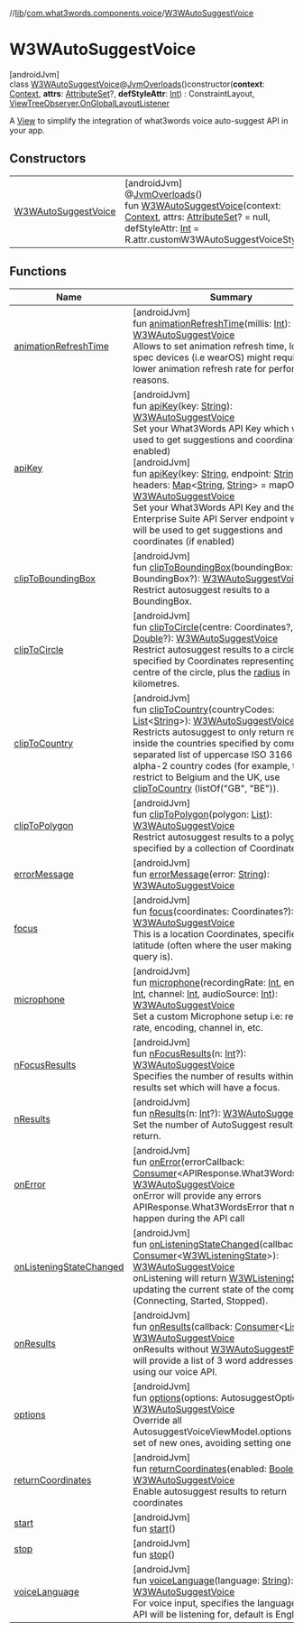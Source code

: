 //[lib](../../../index.md)/[com.what3words.components.voice](../index.md)/[W3WAutoSuggestVoice](index.md)

# W3WAutoSuggestVoice

[androidJvm]\
class [W3WAutoSuggestVoice](index.md)@[JvmOverloads](https://kotlinlang.org/api/latest/jvm/stdlib/kotlin.jvm/-jvm-overloads/index.html)()constructor(**context**: [Context](https://developer.android.com/reference/kotlin/android/content/Context.html), **attrs**: [AttributeSet](https://developer.android.com/reference/kotlin/android/util/AttributeSet.html)?, **defStyleAttr**: [Int](https://kotlinlang.org/api/latest/jvm/stdlib/kotlin/-int/index.html)) : ConstraintLayout, [ViewTreeObserver.OnGlobalLayoutListener](https://developer.android.com/reference/kotlin/android/view/ViewTreeObserver.OnGlobalLayoutListener.html)

A [View](https://developer.android.com/reference/kotlin/android/view/View.html) to simplify the integration of what3words voice auto-suggest API in your app.

## Constructors

| | |
|---|---|
| [W3WAutoSuggestVoice](-w3-w-auto-suggest-voice.md) | [androidJvm]<br>@[JvmOverloads](https://kotlinlang.org/api/latest/jvm/stdlib/kotlin.jvm/-jvm-overloads/index.html)()<br>fun [W3WAutoSuggestVoice](-w3-w-auto-suggest-voice.md)(context: [Context](https://developer.android.com/reference/kotlin/android/content/Context.html), attrs: [AttributeSet](https://developer.android.com/reference/kotlin/android/util/AttributeSet.html)? = null, defStyleAttr: [Int](https://kotlinlang.org/api/latest/jvm/stdlib/kotlin/-int/index.html) = R.attr.customW3WAutoSuggestVoiceStyle) |

## Functions

| Name | Summary |
|---|---|
| [animationRefreshTime](animation-refresh-time.md) | [androidJvm]<br>fun [animationRefreshTime](animation-refresh-time.md)(millis: [Int](https://kotlinlang.org/api/latest/jvm/stdlib/kotlin/-int/index.html)): [W3WAutoSuggestVoice](index.md)<br>Allows to set animation refresh time, lower spec devices (i.e wearOS) might require a lower animation refresh rate for performance reasons. |
| [apiKey](api-key.md) | [androidJvm]<br>fun [apiKey](api-key.md)(key: [String](https://kotlinlang.org/api/latest/jvm/stdlib/kotlin/-string/index.html)): [W3WAutoSuggestVoice](index.md)<br>Set your What3Words API Key which will be used to get suggestions and coordinates (if enabled)<br>[androidJvm]<br>fun [apiKey](api-key.md)(key: [String](https://kotlinlang.org/api/latest/jvm/stdlib/kotlin/-string/index.html), endpoint: [String](https://kotlinlang.org/api/latest/jvm/stdlib/kotlin/-string/index.html), headers: [Map](https://kotlinlang.org/api/latest/jvm/stdlib/kotlin.collections/-map/index.html)<[String](https://kotlinlang.org/api/latest/jvm/stdlib/kotlin/-string/index.html), [String](https://kotlinlang.org/api/latest/jvm/stdlib/kotlin/-string/index.html)> = mapOf()): [W3WAutoSuggestVoice](index.md)<br>Set your What3Words API Key and the Enterprise Suite API Server endpoint which will be used to get suggestions and coordinates (if enabled) |
| [clipToBoundingBox](clip-to-bounding-box.md) | [androidJvm]<br>fun [clipToBoundingBox](clip-to-bounding-box.md)(boundingBox: BoundingBox?): [W3WAutoSuggestVoice](index.md)<br>Restrict autosuggest results to a BoundingBox. |
| [clipToCircle](clip-to-circle.md) | [androidJvm]<br>fun [clipToCircle](clip-to-circle.md)(centre: Coordinates?, radius: [Double](https://kotlinlang.org/api/latest/jvm/stdlib/kotlin/-double/index.html)?): [W3WAutoSuggestVoice](index.md)<br>Restrict autosuggest results to a circle, specified by Coordinates representing the centre of the circle, plus the [radius](clip-to-circle.md) in kilometres. |
| [clipToCountry](clip-to-country.md) | [androidJvm]<br>fun [clipToCountry](clip-to-country.md)(countryCodes: [List](https://kotlinlang.org/api/latest/jvm/stdlib/kotlin.collections/-list/index.html)<[String](https://kotlinlang.org/api/latest/jvm/stdlib/kotlin/-string/index.html)>): [W3WAutoSuggestVoice](index.md)<br>Restricts autosuggest to only return results inside the countries specified by comma-separated list of uppercase ISO 3166-1 alpha-2 country codes (for example, to restrict to Belgium and the UK, use [clipToCountry](clip-to-country.md) (listOf("GB", "BE")). |
| [clipToPolygon](clip-to-polygon.md) | [androidJvm]<br>fun [clipToPolygon](clip-to-polygon.md)(polygon: [List](https://kotlinlang.org/api/latest/jvm/stdlib/kotlin.collections/-list/index.html)<Coordinates>): [W3WAutoSuggestVoice](index.md)<br>Restrict autosuggest results to a polygon, specified by a collection of Coordinates. |
| [errorMessage](error-message.md) | [androidJvm]<br>fun [errorMessage](error-message.md)(error: [String](https://kotlinlang.org/api/latest/jvm/stdlib/kotlin/-string/index.html)): [W3WAutoSuggestVoice](index.md) |
| [focus](focus.md) | [androidJvm]<br>fun [focus](focus.md)(coordinates: Coordinates?): [W3WAutoSuggestVoice](index.md)<br>This is a location Coordinates, specified as a latitude (often where the user making the query is). |
| [microphone](microphone.md) | [androidJvm]<br>fun [microphone](microphone.md)(recordingRate: [Int](https://kotlinlang.org/api/latest/jvm/stdlib/kotlin/-int/index.html), encoding: [Int](https://kotlinlang.org/api/latest/jvm/stdlib/kotlin/-int/index.html), channel: [Int](https://kotlinlang.org/api/latest/jvm/stdlib/kotlin/-int/index.html), audioSource: [Int](https://kotlinlang.org/api/latest/jvm/stdlib/kotlin/-int/index.html)): [W3WAutoSuggestVoice](index.md)<br>Set a custom Microphone setup i.e: recording rate, encoding, channel in, etc. |
| [nFocusResults](n-focus-results.md) | [androidJvm]<br>fun [nFocusResults](n-focus-results.md)(n: [Int](https://kotlinlang.org/api/latest/jvm/stdlib/kotlin/-int/index.html)?): [W3WAutoSuggestVoice](index.md)<br>Specifies the number of results within the results set which will have a focus. |
| [nResults](n-results.md) | [androidJvm]<br>fun [nResults](n-results.md)(n: [Int](https://kotlinlang.org/api/latest/jvm/stdlib/kotlin/-int/index.html)?): [W3WAutoSuggestVoice](index.md)<br>Set the number of AutoSuggest results to return. |
| [onError](on-error.md) | [androidJvm]<br>fun [onError](on-error.md)(errorCallback: [Consumer](https://developer.android.com/reference/kotlin/androidx/core/util/Consumer.html)<APIResponse.What3WordsError>): [W3WAutoSuggestVoice](index.md)<br>onError will provide any errors APIResponse.What3WordsError that might happen during the API call |
| [onListeningStateChanged](on-listening-state-changed.md) | [androidJvm]<br>fun [onListeningStateChanged](on-listening-state-changed.md)(callback: [Consumer](https://developer.android.com/reference/kotlin/androidx/core/util/Consumer.html)<[W3WListeningState](../../com.what3words.components.models/-w3-w-listening-state/index.md)>): [W3WAutoSuggestVoice](index.md)<br>onListening will return [W3WListeningState](../../com.what3words.components.models/-w3-w-listening-state/index.md) updating the current state of the component (Connecting, Started, Stopped). |
| [onResults](on-results.md) | [androidJvm]<br>fun [onResults](on-results.md)(callback: [Consumer](https://developer.android.com/reference/kotlin/androidx/core/util/Consumer.html)<[List](https://kotlinlang.org/api/latest/jvm/stdlib/kotlin.collections/-list/index.html)<SuggestionWithCoordinates>>): [W3WAutoSuggestVoice](index.md)<br>onResults without [W3WAutoSuggestPicker](../../com.what3words.components.picker/-w3-w-auto-suggest-picker/index.md) will provide a list of 3 word addresses found using our voice API. |
| [options](options.md) | [androidJvm]<br>fun [options](options.md)(options: AutosuggestOptions): [W3WAutoSuggestVoice](index.md)<br>Override all AutosuggestVoiceViewModel.options with a set of new ones, avoiding setting one by one. |
| [returnCoordinates](return-coordinates.md) | [androidJvm]<br>fun [returnCoordinates](return-coordinates.md)(enabled: [Boolean](https://kotlinlang.org/api/latest/jvm/stdlib/kotlin/-boolean/index.html)): [W3WAutoSuggestVoice](index.md)<br>Enable autosuggest results to return coordinates |
| [start](start.md) | [androidJvm]<br>fun [start](start.md)() |
| [stop](stop.md) | [androidJvm]<br>fun [stop](stop.md)() |
| [voiceLanguage](voice-language.md) | [androidJvm]<br>fun [voiceLanguage](voice-language.md)(language: [String](https://kotlinlang.org/api/latest/jvm/stdlib/kotlin/-string/index.html)): [W3WAutoSuggestVoice](index.md)<br>For voice input, specifies the language our API will be listening for, default is English. |
